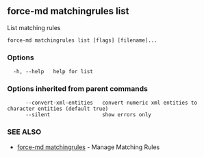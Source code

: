 ## force-md matchingrules list

List matching rules

```
force-md matchingrules list [flags] [filename]...
```

### Options

```
  -h, --help   help for list
```

### Options inherited from parent commands

```
      --convert-xml-entities   convert numeric xml entities to character entities (default true)
      --silent                 show errors only
```

### SEE ALSO

* [force-md matchingrules](force-md_matchingrules.md)	 - Manage Matching Rules

